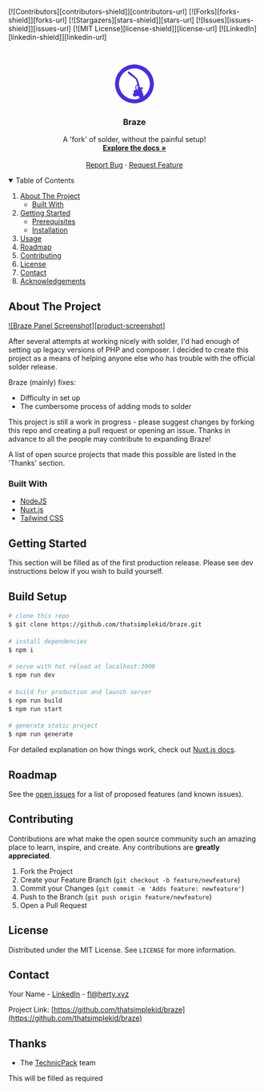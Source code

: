 [![Contributors][contributors-shield]][contributors-url]
[![Forks][forks-shield]][forks-url]
[![Stargazers][stars-shield]][stars-url]
[![Issues][issues-shield]][issues-url]
[![MIT License][license-shield]][license-url]
[![LinkedIn][linkedin-shield]][linkedin-url]

<br />
<p align="center">
  <a href="https://github.com/thatsimplekid/braze">
    <img src="meta/logo.png" alt="Logo" width="80" height="80">
  </a>

  <h3 align="center">Braze</h3>

  <p align="center">
    A 'fork' of solder, without the painful setup!
    <br />
    <a href="https://github.com/thatsimplekid/braze/wiki"><strong>Explore the docs »</strong></a>
    <br />
    <br />
    <a href="https://github.com/thatsimplekid/braze/issues">Report Bug</a>
    ·
    <a href="https://github.com/thatsimplekid/braze/issues">Request Feature</a>
  </p>
</p>

<details open="open">
  <summary>Table of Contents</summary>
  <ol>
    <li>
      <a href="#about-the-project">About The Project</a>
      <ul>
        <li><a href="#built-with">Built With</a></li>
      </ul>
    </li>
    <li>
      <a href="#getting-started">Getting Started</a>
      <ul>
        <li><a href="#prerequisites">Prerequisites</a></li>
        <li><a href="#installation">Installation</a></li>
      </ul>
    </li>
    <li><a href="#usage">Usage</a></li>
    <li><a href="#roadmap">Roadmap</a></li>
    <li><a href="#contributing">Contributing</a></li>
    <li><a href="#license">License</a></li>
    <li><a href="#contact">Contact</a></li>
    <li><a href="#acknowledgements">Acknowledgements</a></li>
  </ol>
</details>

## About The Project

[![Braze Panel Screenshot][product-screenshot]](https://braze.fla.herty.xyz)

After several attempts at working nicely with solder, I'd had enough of setting up legacy versions of PHP and composer. I decided to create this project as a means of helping anyone else who has trouble with the official solder release.

Braze (mainly) fixes:
* Difficulty in set up
* The cumbersome process of adding mods to solder

This project is still a work in progress - please suggest changes by forking this repo and creating a pull request or opening an issue. Thanks in advance to all the people may contribute to expanding Braze!

A list of open source projects that made this possible are listed in the 'Thanks' section.

### Built With

* [NodeJS](https://nodejs.org/)
* [Nuxt.js](https://nuxtjs.org/)
* [Tailwind CSS](https://tailwindcss.com/)

<!-- GETTING STARTED -->
## Getting Started

This section will be filled as of the first production release. Please see dev instructions below if you wish to build yourself.

## Build Setup

```bash
# clone this repo
$ git clone https://github.com/thatsimplekid/braze.git

# install dependencies
$ npm i

# serve with hot reload at localhost:3000
$ npm run dev

# build for production and launch server
$ npm run build
$ npm run start

# generate static project
$ npm run generate
```

For detailed explanation on how things work, check out [Nuxt.js docs](https://nuxtjs.org).

## Roadmap

See the [open issues](https://github.com/thatsimplekid/braze/issues) for a list of proposed features (and known issues).

## Contributing

Contributions are what make the open source community such an amazing place to learn, inspire, and create. Any contributions are **greatly appreciated**.

1. Fork the Project
2. Create your Feature Branch (`git checkout -b feature/newfeature`)
3. Commit your Changes (`git commit -m 'Adds feature: newfeature'`)
4. Push to the Branch (`git push origin feature/newfeature`)
5. Open a Pull Request

## License

Distributed under the MIT License. See `LICENSE` for more information.


## Contact

Your Name - [LinkedIn](https://www.linkedin.com/in/owen-flaherty-4bb21214a/) - fl@herty.xyz

Project Link: [https://github.com/thatsimplekid/braze](https://github.com/thatsimplekid/braze)

## Thanks

* The [TechnicPack](https://github.com/TechnicPack) team 

This will be filled as required
